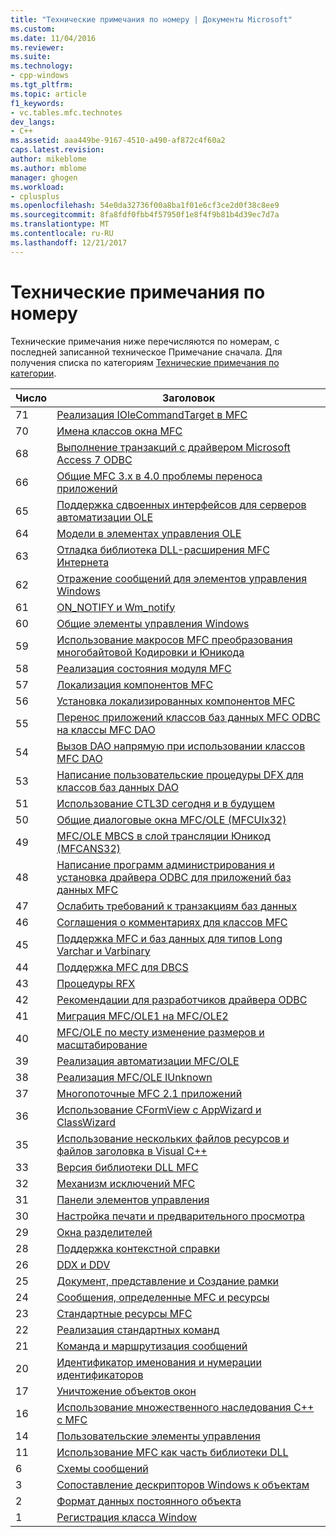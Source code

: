 ```yaml
---
title: "Технические примечания по номеру | Документы Microsoft"
ms.custom: 
ms.date: 11/04/2016
ms.reviewer: 
ms.suite: 
ms.technology:
- cpp-windows
ms.tgt_pltfrm: 
ms.topic: article
f1_keywords:
- vc.tables.mfc.technotes
dev_langs:
- C++
ms.assetid: aaa449be-9167-4510-a490-af872c4f60a2
caps.latest.revision: 
author: mikeblome
ms.author: mblome
manager: ghogen
ms.workload:
- cplusplus
ms.openlocfilehash: 54e0da32736f00a8ba1f01e6cf3ce2d0f38c8ee9
ms.sourcegitcommit: 8fa8fdf0fbb4f57950f1e8f4f9b81b4d39ec7d7a
ms.translationtype: MT
ms.contentlocale: ru-RU
ms.lasthandoff: 12/21/2017
---
```

# <a name="technical-notes-by-number"></a>Технические примечания по номеру
Технические примечания ниже перечисляются по номерам, с последней записанной техническое Примечание сначала. Для получения списка по категориям [Технические примечания по категории](../mfc/technical-notes-by-category.md).  
  
|Число|Заголовок|  
|------------|-----------|  
|71|[Реализация IOleCommandTarget в MFC](../mfc/tn071-mfc-iolecommandtarget-implementation.md)|  
|70|[Имена классов окна MFC](../mfc/tn070-mfc-window-class-names.md)|  
|68|[Выполнение транзакций с драйвером Microsoft Access 7 ODBC](../mfc/tn068-performing-transactions-with-the-microsoft-access-7-odbc-driver.md)|  
|66|[Общие MFC 3.x в 4.0 проблемы переноса приложений](../mfc/tn066-common-mfc-3-x-to-4-0-porting-issues.md)|  
|65|[Поддержка сдвоенных интерфейсов для серверов автоматизации OLE](../mfc/tn065-dual-interface-support-for-ole-automation-servers.md)|  
|64|[Модели в элементах управления OLE](../mfc/tn064-apartment-model-threading-in-activex-controls.md)|  
|63|[Отладка библиотека DLL-расширения MFC Интернета](../mfc/tn063-debugging-internet-extension-dlls.md)|  
|62|[Отражение сообщений для элементов управления Windows](../mfc/tn062-message-reflection-for-windows-controls.md)|  
|61|[ON_NOTIFY и Wm_notify](../mfc/tn061-on-notify-and-wm-notify-messages.md)|  
|60|[Общие элементы управления Windows](../mfc/tn060-the-new-windows-common-controls.md)|  
|59|[Использование макросов MFC преобразования многобайтовой Кодировки и Юникода](../mfc/tn059-using-mfc-mbcs-unicode-conversion-macros.md)|  
|58|[Реализация состояния модуля MFC](../mfc/tn058-mfc-module-state-implementation.md)|  
|57|[Локализация компонентов MFC](../mfc/tn057-localization-of-mfc-components.md)|  
|56|[Установка локализированных компонентов MFC](../mfc/tn056-installation-of-localized-mfc-components.md)|  
|55|[Перенос приложений классов баз данных MFC ODBC на классы MFC DAO](../mfc/tn055-migrating-mfc-odbc-database-class-applications-to-mfc-dao-classes.md)|  
|54|[Вызов DAO напрямую при использовании классов MFC DAO](../mfc/tn054-calling-dao-directly-while-using-mfc-dao-classes.md)|  
|53|[Написание пользовательские процедуры DFX для классов баз данных DAO](../mfc/tn053-custom-dfx-routines-for-dao-database-classes.md)|  
|51|[Использование CTL3D сегодня и в будущем](../mfc/tn051-using-ctl3d-now-and-in-the-future.md)|  
|50|[Общие диалоговые окна MFC/OLE (MFCUIx32)](../mfc/tn050-mfc-ole-common-dialogs-mfcuix32.md)|  
|49|[MFC/OLE MBCS в слой трансляции Юникод (MFCANS32)](../mfc/tn049-mfc-ole-mbcs-to-unicode-translation-layer-mfcans32.md)|  
|48|[Написание программ администрирования и установка драйвера ODBC для приложений баз данных MFC](../mfc/tn048-writing-odbc-setup-and-administration-programs.md)|  
|47|[Ослабить требований к транзакциям баз данных](../mfc/tn047-relaxing-database-transaction-requirements.md)|  
|46|[Соглашения о комментариях для классов MFC](../mfc/tn046-commenting-conventions-for-the-mfc-classes.md)|  
|45|[Поддержка MFC и баз данных для типов Long Varchar и Varbinary](../mfc/tn045-mfc-database-support-for-long-varchar-varbinary.md)|  
|44|[Поддержка MFC для DBCS](../mfc/tn044-mfc-support-for-dbcs.md)|  
|43|[Процедуры RFX](../mfc/tn043-rfx-routines.md)|  
|42|[Рекомендации для разработчиков драйвера ODBC](../mfc/tn042-odbc-driver-developer-recommendations.md)|  
|41|[Миграция MFC/OLE1 на MFC/OLE2](../mfc/tn041-mfc-ole1-migration-to-mfc-ole-2.md)|  
|40|[MFC/OLE по месту изменение размеров и масштабирование](../mfc/tn040-mfc-ole-in-place-resizing-and-zooming.md)|  
|39|[Реализация автоматизации MFC/OLE](../mfc/tn039-mfc-ole-automation-implementation.md)|  
|38|[Реализация MFC/OLE IUnknown](../mfc/tn038-mfc-ole-iunknown-implementation.md)|  
|37|[Многопоточные MFC 2.1 приложений](../mfc/tn037-multithreaded-mfc-2-1-applications.md)|  
|36|[Использование CFormView с AppWizard и ClassWizard](../mfc/tn036-using-cformview-with-appwizard-and-classwizard.md)|  
|35|[Использование нескольких файлов ресурсов и файлов заголовка в Visual C++](../mfc/tn035-using-multiple-resource-files-and-header-files-with-visual-cpp.md)|  
|33|[Версия библиотеки DLL MFC](../mfc/tn033-dll-version-of-mfc.md)|  
|32|[Механизм исключений MFC](../mfc/tn032-mfc-exception-mechanism.md)|  
|31|[Панели элементов управления](../mfc/tn031-control-bars.md)|  
|30|[Настройка печати и предварительного просмотра](../mfc/tn030-customizing-printing-and-print-preview.md)|  
|29|[Окна разделителей](../mfc/tn029-splitter-windows.md)|  
|28|[Поддержка контекстной справки](../mfc/tn028-context-sensitive-help-support.md)|  
|26|[DDX и DDV](../mfc/tn026-ddx-and-ddv-routines.md)|  
|25|[Документ, представление и Создание рамки](../mfc/tn025-document-view-and-frame-creation.md)|  
|24|[Сообщения, определенные MFC и ресурсы](../mfc/tn024-mfc-defined-messages-and-resources.md)|  
|23|[Стандартные ресурсы MFC](../mfc/tn023-standard-mfc-resources.md)|  
|22|[Реализация стандартных команд](../mfc/tn022-standard-commands-implementation.md)|  
|21|[Команда и маршрутизация сообщений](../mfc/tn021-command-and-message-routing.md)|  
|20|[Идентификатор именования и нумерации идентификаторов](../mfc/tn020-id-naming-and-numbering-conventions.md)|  
|17|[Уничтожение объектов окон](../mfc/tn017-destroying-window-objects.md)|  
|16|[Использование множественного наследования C++ с MFC](../mfc/tn016-using-cpp-multiple-inheritance-with-mfc.md)|  
|14|[Пользовательские элементы управления](../mfc/tn014-custom-controls.md)|  
|11|[Использование MFC как часть библиотеки DLL](../mfc/tn011-using-mfc-as-part-of-a-dll.md)|  
|6|[Схемы сообщений](../mfc/tn006-message-maps.md)|  
|3|[Сопоставление дескрипторов Windows к объектам](../mfc/tn003-mapping-of-windows-handles-to-objects.md)|  
|2|[Формат данных постоянного объекта](../mfc/tn002-persistent-object-data-format.md)|  
|1|[Регистрация класса Window](../mfc/tn001-window-class-registration.md)
